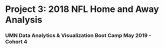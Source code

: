 # Project 3: 2018 NFL Home and Away Analysis


### UMN Data Analytics & Visualization Boot Camp May 2019 - Cohort 4


